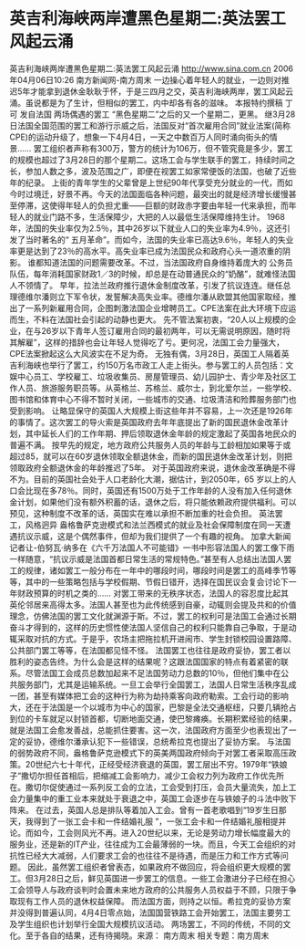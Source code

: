 # 英吉利海峡两岸遭黑色星期二:英法罢工风起云涌

英吉利海峡两岸遭黑色星期二:英法罢工风起云涌
http://www.sina.com.cn 2006年04月06日10:26 南方新闻网-南方周末
一边操心着年轻人的就业，一边则对推迟5年才能拿到退休金耿耿于怀，于是三四月之交，英吉利海峡两岸，罢工风起云涌。虽说都是为了生计，但相似的罢工，内中却各有各的滋味。
本报特约撰稿 丁可 发自法国
两场偶遇的罢工
“黑色星期二”之后的又一个星期二，更黑。
继3月28日法国全国范围的罢工和游行示威之后，法国反对“首次雇用合同”就业法案(简称CPE)的运动升级了，想象一下4月4日，一天之中数百万人同时涌向街头的情景……
罢工组织者声称有300万，警方的统计为106万，但不管究竟是多少，罢工的规模也超过了3月28日的那个星期二。这场工会与学生联手的罢工，持续时间之长，参加人数之多，波及范围之广，即便在视罢工如家常便饭的法国，也破了近些年的纪录。
上街的青年学生的父辈曾是上世纪90年代享受充分就业的一代，而如今时过境迁，好景不再。今天的法国面临各种问题，最突出的就是经济增长缓慢甚至停滞，这使得年轻人的负担尤重——巨额的财政赤字要由年轻一代来承担，而年轻人的就业门路不多，生活保障少，大把的人以最低生活保障维持生计。
1968年，法国的失业率仅为2.5％，其中26岁以下就业人口的失业率为4.9％，这还引发了当时著名的“ 五月革命”。而如今，法国的失业率已高达9.6％，年轻人的失业率更是达到了23％的高水平。高失业率已成为法国民众和政府心头一道浓重的阴影。
谁都知道法国的问题需要改革。不过，当法国政府自身维持着庞大的
公务员队伍，每年消耗国家财政1／3的时候，却总是在动普通民众的“奶酪”，就难怪法国人不领情了。
早年，拉法兰政府推行退休金制度改革，引发了抗议连连。继任总理德维尔潘则立下军令状，发誓解决高失业率。德维尔潘从欧盟其他国家取经，推出了一系列新雇用合同，企图刺激法国企业增聘员工。CPE法案在此大环境下应运而生，不料在法国社会引起的动静也更大。
先不管法案初衷，“20人以上规模的企业，在与26岁以下青年人签订雇用合同的最初两年，可以无需说明原因，随时将其解雇”，这样的措辞也会让年轻人觉得吃了亏。更何况，法国工会力量强大，CPE法案掀起这么大风波实在不足为奇。
无独有偶，3月28日，英国工人隔着英吉利海峡也举行了罢工，约150万名市政工人走上街头。参与罢工的人员包括：文娱中心员工、学校雇工、垃圾收集员、房屋管理员、幼儿园护士、青少年及社区工作人员、旅游服务职员等。从英格兰、苏格兰、威尔士，到北爱尔兰，一些学校、
图书馆和体育中心不得不暂时关闭，一些城市的交通、垃圾清洁和殓葬服务部门也受到影响。
让略显保守的英国人大规模上街这些年并不容易，上一次还是1926年的事情了。这次罢工的导火索是英国政府去年年底提出了新的国民退休金改革计划，其中延长人们的工作年期、押后领取退休金年龄的规定激起了英国各地民众的普遍不满。
按早先的规定，地方政府公共服务人员的年龄与工龄相加如果等于或超过85，就可以在60岁退休领取全额退休金，而新的国民退休金改革计划，则把领取政府全额退休金的年龄推迟了5年。
对于英国政府来说，退休金改革确是不得不为。目前的英国社会处于人口老龄化大潮，据估计，到2050年，65 岁以上的人口会比现在多78％。同时，英国还有1500万处于工作年龄的人没有加入任何退休金计划，如果他们没有额外积蓄的话，退休之后，将只能依赖政府提供福利。可以预见，这种制度不改革的话，英国实在难以承担不断加重的社会负担。
英法罢工，风格迥异
盎格鲁萨克逊模式和法兰西模式的就业及社会保障制度在同一天遭遇抗议示威，这是个偶然事件，但却为我们提供了一个有趣的视角。
加拿大新闻记者让-伯努瓦·纳多在《六千万法国人不可能错》一书中形容法国人的罢工像下雨一样随意，“抗议示威是法国首都日常生活的常规特色。”甚至有人总结出法国人罢工的规律，诸如罢工一般分布在一年中的哪段时间，哪段时间是罢工的高峰季节等等，其中的一些策略包括与学校假期、节假日错开，选择在国民议会复会讨论下一年财政预算的时机之类的……
对罢工带来的无秩序状态，法国人的容忍度比起其英伦邻居来高得太多。法国人甚至也为此传统感到自豪，动辄则会提及共和的价值理念，仿佛法国的罢工文化就渊源于斯。不过，罢工的权利可是法国工会通过长期奋斗才得到的，这样的历史惯性使法国人坚信自己的权利只能靠自己争取，于是动辄采取对抗的方式。于是乎，农场主把拖拉机开进闹市、学生封锁校园设置路障、公共部门罢工等等，在法国都见怪不怪。
法国罢工也往往是政府妥协，罢工者以胜利的姿态告终。为什么会是这样的结果呢？这跟法国国家的特点有着紧密的联系。尽管法国工会成员总数加起来不足法国劳动力总数的10％，但他们集中在公共服务部门，尤其是运输系统。一旦工会举行全国罢工，法国人日常生活秩序乱成一团，甚至有媒体把工会的这种行为称为劫持乘客向政府勒索。工会行动的影响大，还在于法国是一个以城市为中心的国家，巴黎是全法交通枢纽，只要几辆抢占到位的卡车就足以封锁首都，切断地面交通，使巴黎瘫痪。长期积累经验的结果，就是法国工会愈发善战，总能抓住要害。这一次，法国政府方面至少也表现出了一定的妥协，德维尔潘承认犯下一些错误，总统希拉克也提出了妥协方案。
与法国的弱势政府不同，盎格鲁萨克逊模式下的英美两国政府倾向于对罢工者采取高压政策。20世纪六七十年代，正经受经济衰退的英国，罢工层出不穷。1979年“铁娘子”撒切尔担任首相后，把缩减工会影响力，减少工会权力列为政府工作优先所在。撒切尔促使通过一系列反工会的立法，工会受到打压，会员大量流失，加上工会力量集中的重工业本来就处于衰退之中，英国工会逐步在与铁娘子的斗法中败下阵来。
在过去，英国人总是排队等着加入工会。曾有一首老歌唱到“19岁生日那天，我得到了一张工会卡和一件结婚礼服 ”，一张工会卡和一件结婚礼服相提并论。而如今，工会则风光不再。进入20世纪以来，无论是劳动力增长幅度最大的服务业，还是新的IT产业，往往成为工会最薄弱的一块。而且，今天工会组织的对抗性已经大大减弱，人们要求工会的也往往不是待遇，而是压力和工作方式等问题。
因此，虽然罢工组织者曾表态，如果政府不做回应，将会组织更大规模的罢工。但3月28日之后，鲜见英国进一步罢工的信息。一些工会激进分子已经在担心工会领导人与政府谈判时会置未来地方政府的公共服务人员权益于不顾，只限于争取现有工作人员的退休权益保障。
而法国方面，则持之以恒。希拉克的妥协方案并没得到普遍认同，4月4日零点始，法国国营铁路工会开始罢工，法国主要劳工及学生组织也计划举行全国大规模抗议活动。
两场罢工，不同的传统，不同的文化。至于各自的结果，还有待揭晓。来源：
南方周末
相关专题：南方周末 

